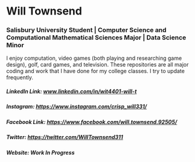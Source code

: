 # Will Townsend
### Salisbury University Student | Computer Science and Computational Mathematical Sciences Major | Data Science Minor

I enjoy computation, video games (both playing and researching game design), golf, card games, and television.
These repositories are all major coding and work that I have done for my college classes. I try to update frequently.

##### LinkedIn Link: www.linkedin.com/in/wit4401-will-t
##### Instagram: https://www.instagram.com/crisp_will331/
##### Facebook Link: https://www.facebook.com/will.townsend.92505/
##### Twitter: https://twitter.com/WillTownsend311
##### Website: Work In Progress
